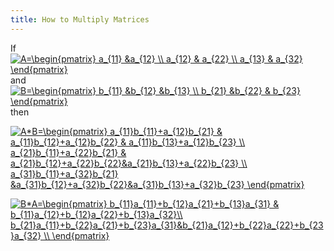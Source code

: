 ```yaml
---
title: How to Multiply Matrices
---
```

If <a href="https://www.codecogs.com/eqnedit.php?latex=A=\begin{pmatrix}&space;a_{11}&space;&a_{12}&space;\\&space;a_{12}&space;&&space;a_{22}&space;\\&space;a_{13}&space;&&space;a_{32}&space;\end{pmatrix}" target="_blank"><img src="https://latex.codecogs.com/gif.latex?A=\begin{pmatrix}&space;a_{11}&space;&a_{12}&space;\\&space;a_{12}&space;&&space;a_{22}&space;\\&space;a_{13}&space;&&space;a_{32}&space;\end{pmatrix}" title="A=\begin{pmatrix} a_{11} &a_{12} \\ a_{12} & a_{22} \\ a_{13} & a_{32} \end{pmatrix}" /></a> and <a href="https://www.codecogs.com/eqnedit.php?latex=B=\begin{pmatrix}&space;b_{11}&space;&b_{12}&space;&b_{13}&space;\\&space;b_{21}&space;&b_{22}&space;&&space;b_{23}&space;\end{pmatrix}" target="_blank"><img src="https://latex.codecogs.com/gif.latex?B=\begin{pmatrix}&space;b_{11}&space;&b_{12}&space;&b_{13}&space;\\&space;b_{21}&space;&b_{22}&space;&&space;b_{23}&space;\end{pmatrix}" title="B=\begin{pmatrix} b_{11} &b_{12} &b_{13} \\ b_{21} &b_{22} & b_{23} \end{pmatrix}" /></a> then
<p><a href="https://www.codecogs.com/eqnedit.php?latex=A*B=\begin{pmatrix}&space;a_{11}b_{11}&plus;a_{12}b_{21}&space;&&space;a_{11}b_{12}&plus;a_{12}b_{22}&space;&&space;a_{11}b_{13}&plus;a_{12}b_{23}&space;\\&space;a_{21}b_{11}&plus;a_{22}b_{21}&space;&&space;a_{21}b_{12}&plus;a_{22}b_{22}&a_{21}b_{13}&plus;a_{22}b_{23}&space;\\&space;a_{31}b_{11}&plus;a_{32}b_{21}&space;&a_{31}b_{12}&plus;a_{32}b_{22}&a_{31}b_{13}&plus;a_{32}b_{23}&space;\end{pmatrix}" target="_blank"><img src="https://latex.codecogs.com/gif.latex?A*B=\begin{pmatrix}&space;a_{11}b_{11}&plus;a_{12}b_{21}&space;&&space;a_{11}b_{12}&plus;a_{12}b_{22}&space;&&space;a_{11}b_{13}&plus;a_{12}b_{23}&space;\\&space;a_{21}b_{11}&plus;a_{22}b_{21}&space;&&space;a_{21}b_{12}&plus;a_{22}b_{22}&a_{21}b_{13}&plus;a_{22}b_{23}&space;\\&space;a_{31}b_{11}&plus;a_{32}b_{21}&space;&a_{31}b_{12}&plus;a_{32}b_{22}&a_{31}b_{13}&plus;a_{32}b_{23}&space;\end{pmatrix}" title="A*B=\begin{pmatrix} a_{11}b_{11}+a_{12}b_{21} & a_{11}b_{12}+a_{12}b_{22} & a_{11}b_{13}+a_{12}b_{23} \\ a_{21}b_{11}+a_{22}b_{21} & a_{21}b_{12}+a_{22}b_{22}&a_{21}b_{13}+a_{22}b_{23} \\ a_{31}b_{11}+a_{32}b_{21} &a_{31}b_{12}+a_{32}b_{22}&a_{31}b_{13}+a_{32}b_{23} \end{pmatrix}" /></a></p>
<p><a href="https://www.codecogs.com/eqnedit.php?latex=B*A=\begin{pmatrix}&space;b_{11}a_{11}&plus;b_{12}a_{21}&plus;b_{13}a_{31}&space;&&space;b_{11}a_{12}&plus;b_{12}a_{22}&plus;b_{13}a_{32}\\&space;b_{21}a_{11}&plus;b_{22}a_{21}&plus;b_{23}a_{31}&b_{21}a_{12}&plus;b_{22}a_{22}&plus;b_{23}a_{32}&space;\\&space;\end{pmatrix}" target="_blank"><img src="https://latex.codecogs.com/gif.latex?B*A=\begin{pmatrix}&space;b_{11}a_{11}&plus;b_{12}a_{21}&plus;b_{13}a_{31}&space;&&space;b_{11}a_{12}&plus;b_{12}a_{22}&plus;b_{13}a_{32}\\&space;b_{21}a_{11}&plus;b_{22}a_{21}&plus;b_{23}a_{31}&b_{21}a_{12}&plus;b_{22}a_{22}&plus;b_{23}a_{32}&space;\\&space;\end{pmatrix}" title="B*A=\begin{pmatrix} b_{11}a_{11}+b_{12}a_{21}+b_{13}a_{31} & b_{11}a_{12}+b_{12}a_{22}+b_{13}a_{32}\\ b_{21}a_{11}+b_{22}a_{21}+b_{23}a_{31}&b_{21}a_{12}+b_{22}a_{22}+b_{23}a_{32} \\ \end{pmatrix}" /></a></p>
